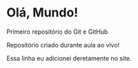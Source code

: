 # Olá, Mundo!
 Primeiro repositório do Git e GitHub

Repositório criado durante aula ao vivo!

Essa linha eu adicionei deretamente no site.
